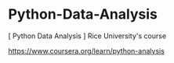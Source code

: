 # Python-Data-Analysis
[ Python Data Analysis ] Rice University's course 

https://www.coursera.org/learn/python-analysis
